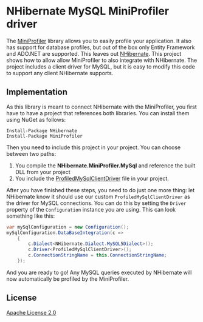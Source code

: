 # NHibernate MySQL MiniProfiler driver
The [MiniProfiler](http://miniprofiler.com/) library allows you to easily profile your application. It also has support for database profiles, but out of the box only Entity Framework and ADO.NET are supported. This leaves out [NHibernate](http://nhforge.org/). This project shows how to allow allow MiniProfiler to also integrate with NHibernate. The project includes a client driver for MySQL, but it is easy to modify this code to support any client NHibernate supports.

## Implementation
As this library is meant to connect NHibernate with the MiniProfiler, you first have to have a project that references both libraries. You can install them using NuGet as follows:

    Install-Package NHibernate
    Install-Package MiniProfiler 

Then you need to include this project in your project. You can choose between two paths:

 1. You compile the **NHibernate.MiniProfiler.MySql** and reference the built DLL from your project
 2. You include the [ProfiledMySqlClientDriver](NHibernate.MiniProfiler.MySql/ProfiledMySqlClientDriver.cs) file in your project.

After you have finished these steps, you need to do just one more thing: let NHibernate know it should use our custom `ProfiledMySqlClientDriver` as the driver for MySQL connections. You can do this by setting the `Driver` property of the `Configuration` instance you are using. This can look something like this: 

```c#
var mySqlConfiguration = new Configuration();
mySqlConfiguration.DataBaseIntegration(c =>
    {
        c.Dialect<NHibernate.Dialect.MySQL5Dialect>();
        c.Driver<ProfiledMySqlClientDriver>();
        c.ConnectionStringName = this.ConnectionStringName;
    });
```

And you are ready to go! Any MySQL queries executed by NHibernate will now automatically be profiled by the MiniProfiler.

## License
[Apache License 2.0](LICENSE.md)
